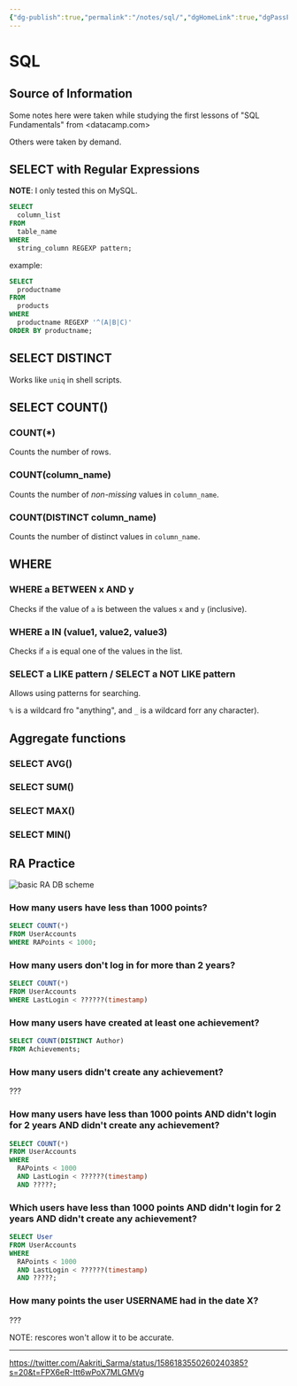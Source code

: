 ```yaml
---
{"dg-publish":true,"permalink":"/notes/sql/","dgHomeLink":true,"dgPassFrontmatter":false,"dgShowBacklinks":true,"dgShowLocalGraph":false}
---
```


# SQL


## Source of Information

Some notes here were taken while studying the first lessons of "SQL Fundamentals" from <datacamp.com>

Others were taken by demand.


## SELECT with Regular Expressions

**NOTE**: I only tested this on MySQL.

```sql
SELECT 
  column_list
FROM
  table_name
WHERE
  string_column REGEXP pattern;
```

example:
```sql
SELECT 
  productname
FROM
  products
WHERE
  productname REGEXP '^(A|B|C)'
ORDER BY productname;
```



## SELECT DISTINCT

Works like `uniq` in shell scripts.

## SELECT COUNT()

### COUNT(*)

Counts the number of rows.

### COUNT(column_name)

Counts the number of *non-missing* values in `column_name`.

### COUNT(DISTINCT column_name)

Counts the number of distinct values in `column_name`.

## WHERE

### WHERE a BETWEEN x AND y

Checks if the value of `a` is between the values `x` and `y` (inclusive).

### WHERE a IN (value1, value2, value3)

Checks if `a` is equal one of the values in the list.

### SELECT a LIKE pattern / SELECT a NOT LIKE pattern

Allows using patterns for searching.

`%` is a wildcard fro "anything", and `_` is a wildcard forr any character).


## Aggregate functions

### SELECT AVG()

### SELECT SUM()

### SELECT MAX()

### SELECT MIN()


## RA Practice

![basic RA DB scheme](https://user-images.githubusercontent.com/8508804/92043707-f1ea8080-ed52-11ea-9f3e-e5fbb3caf616.png)


### How many users have less than 1000 points?

```sql
SELECT COUNT(*)
FROM UserAccounts
WHERE RAPoints < 1000;
```

### How many users don't log in for more than 2 years?

```sql
SELECT COUNT(*)
FROM UserAccounts
WHERE LastLogin < ??????(timestamp)
```

### How many users have created at least one achievement?

```sql
SELECT COUNT(DISTINCT Author)
FROM Achievements;
```

### How many users didn't create any achievement?

???


### How many users have less than 1000 points AND didn't login for 2 years AND didn't create any achievement?

```sql
SELECT COUNT(*)
FROM UserAccounts
WHERE
  RAPoints < 1000
  AND LastLogin < ??????(timestamp)
  AND ?????;
```

### Which users have less than 1000 points AND didn't login for 2 years AND didn't create any achievement?

```sql
SELECT User
FROM UserAccounts
WHERE
  RAPoints < 1000
  AND LastLogin < ??????(timestamp)
  AND ?????;
```

### How many points the user USERNAME had in the date X?

???

NOTE: rescores won't allow it to be accurate.


---


https://twitter.com/Aakriti_Sarma/status/1586183550260240385?s=20&t=FPX6eR-Itt6wPoX7MLGMVg